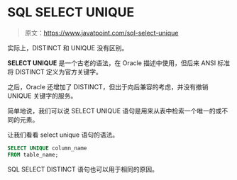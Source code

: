 # SQL SELECT UNIQUE

> 原文：<https://www.javatpoint.com/sql-select-unique>

实际上，DISTINCT 和 UNIQUE 没有区别。

**SELECT UNIQUE** 是一个古老的语法，在 Oracle 描述中使用，但后来 ANSI 标准将 DISTINCT 定义为官方关键字。

之后，Oracle 还增加了 DISTINCT，但出于向后兼容的考虑，并没有撤销 UNIQUE 关键字的服务。

简单地说，我们可以说 SELECT UNIQUE 语句是用来从表中检索一个唯一的或不同的元素。

让我们看看 select unique 语句的语法。

```sql
SELECT UNIQUE column_name
FROM table_name;

```

SQL SELECT DISTINCT 语句也可以用于相同的原因。